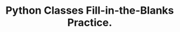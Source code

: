 ---
layout: true-false
title: Python Classes Fill-in-the-Blanks Practice.
description: Test your knowledge of Python classes and objects with these fill-in-the-blank exercises. Learn key concepts like attributes, methods, and the __init__ method with answers provided for self-assessment.
difficulty:
  beginner: true
  intermediate: false
  advanced: false
topic: Functions
questions:
    - In Python, you create a class using the ________ keyword.  
    - A class is a ________ for creating objects (instances).  
    - Objects are ________ of a class that have attributes (data) and methods (functions).  
    - The `__init__` method is a special method that is automatically called when a new ________ of a class is created.
    - Instance attributes are ________ to each instance (object) of a class.  
    - The `self` parameter is used to access the ________ and ________ of an object within its methods.
    - Class attributes are shared across all ________ of the class, while instance attributes are specific to each ________.
    - To access an attribute of an object, use the ________ notation (e.g., `object.attribute`).  
    - Changing the value of a ________ attribute will reflect across all objects of the class.
    - Methods are ________ defined within a class that operate on the object's data.  
examples:
  - code: |
        class Car:
            def describe(self):
                print(f"{self.year} {self.make} {self.model}")
    prompt: The `describe` method is a ________ of the `Car` class.
    answer: method
  - code: |
        class Student:
            def set_grade(self, new_grade):
                self.grade = new_grade
    prompt: The `set_grade` method is used to ________ the grade of a student.
    answer: update
answers:
    - class
    - blueprint  
    - instances
    - object
    - unique
    - attributes
    - methods
    - objects
    - object
    - dot
    - class
    - functions  
resources:
    - name: Learn Classes and Objects
      url: https://yasirbhutta.github.io/python/docs/classes.html
---